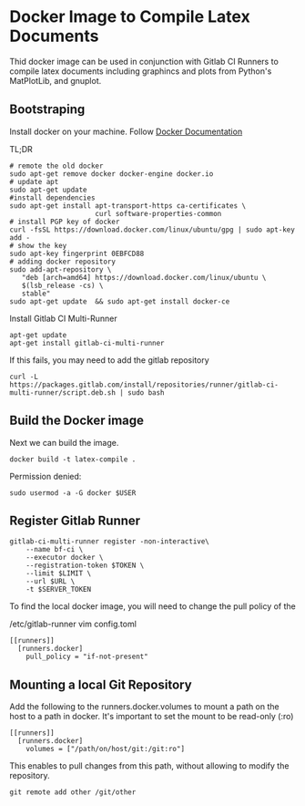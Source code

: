 Docker Image to Compile Latex Documents
=======================================

Thid docker image can be used in conjunction with Gitlab CI Runners 
to compile latex documents including graphincs and plots from 
Python's MatPlotLib, and gnuplot. 

Bootstraping
------------

Install docker on your machine. Follow [Docker Documentation](https://docs.docker.com/install/linux/docker-ce/ubuntu/)

TL;DR

```
# remote the old docker
sudo apt-get remove docker docker-engine docker.io
# update apt 
sudo apt-get update
#install dependencies
sudo apt-get install apt-transport-https ca-certificates \
                     curl software-properties-common
# install PGP key of docker                     
curl -fsSL https://download.docker.com/linux/ubuntu/gpg | sudo apt-key add -
# show the key
sudo apt-key fingerprint 0EBFCD88
# adding docker repository
sudo add-apt-repository \
   "deb [arch=amd64] https://download.docker.com/linux/ubuntu \
   $(lsb_release -cs) \
   stable"
sudo apt-get update  && sudo apt-get install docker-ce 
```

Install Gitlab CI Multi-Runner

```
apt-get update
apt-get install gitlab-ci-multi-runner
```

If this fails, you may need to add the gitlab repository
```
curl -L https://packages.gitlab.com/install/repositories/runner/gitlab-ci-multi-runner/script.deb.sh | sudo bash
```

Build the Docker image
----------------------
Next we can build the image. 
```
docker build -t latex-compile .
```

Permission denied:
```
sudo usermod -a -G docker $USER
```


Register Gitlab Runner
----------------------

```
gitlab-ci-multi-runner register -non-interactive\
    --name bf-ci \
    --executor docker \
    --registration-token $TOKEN \
    --limit $LIMIT \
    --url $URL \
    -t $SERVER_TOKEN
```

To find the local docker image, you will need to change the pull policy
of the 

/etc/gitlab-runner vim config.toml 

```
[[runners]]
  [runners.docker]
    pull_policy = "if-not-present"

```

Mounting a local Git Repository
-------------------------------
Add the following to the runners.docker.volumes to mount a path on the host
to a path in docker. It's important to set the mount to be read-only (:ro)

```
[[runners]]
  [runners.docker]
    volumes = ["/path/on/host/git:/git:ro"]
```

This enables to pull changes from this path, without allowing to modify the 
repository.

```
git remote add other /git/other
```
